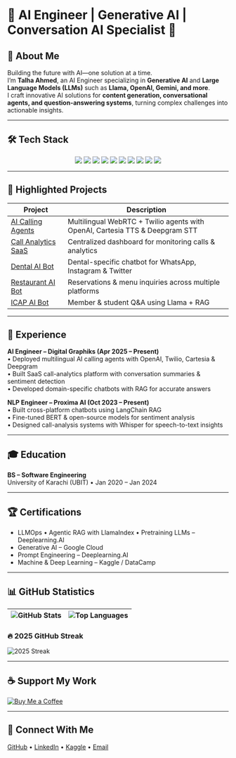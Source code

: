 # 🌟 AI Engineer | Generative AI | Conversation AI Specialist 🌟  

## 👋 About Me  
Building the future with AI—one solution at a time.  
I’m **Talha Ahmed**, an AI Engineer specializing in **Generative AI** and **Large Language Models (LLMs)** such as **Llama, OpenAI, Gemini, and more**.  
I craft innovative AI solutions for **content generation, conversational agents, and question-answering systems**, turning complex challenges into actionable insights.  

---

## 🛠 Tech Stack  

<p align="center">
  <img src="https://img.shields.io/badge/Python-3776AB?style=for-the-badge&logo=python&logoColor=white" />
  <img src="https://img.shields.io/badge/TensorFlow-FF6F00?style=for-the-badge&logo=tensorflow&logoColor=white" />
  <img src="https://img.shields.io/badge/PyTorch-EE4C2C?style=for-the-badge&logo=pytorch&logoColor=white" />
  <img src="https://img.shields.io/badge/HuggingFace-FFD21E?style=for-the-badge&logo=huggingface&logoColor=black" />
  <img src="https://img.shields.io/badge/LangChain-0A0A0A?style=for-the-badge&logoColor=white" />
  <img src="https://img.shields.io/badge/OpenAI-412991?style=for-the-badge&logo=openai&logoColor=white" />
  <img src="https://img.shields.io/badge/Streamlit-FF4B4B?style=for-the-badge&logo=streamlit&logoColor=white" />
  <img src="https://img.shields.io/badge/AWS-232F3E?style=for-the-badge&logo=amazon-aws&logoColor=white" />
  <img src="https://img.shields.io/badge/Docker-2496ED?style=for-the-badge&logo=docker&logoColor=white" />
  <img src="https://img.shields.io/badge/Kubernetes-326CE5?style=for-the-badge&logo=kubernetes&logoColor=white" />
</p>

---

## 🚀 Highlighted Projects  

| Project | Description |
|--------|------------|
| [AI Calling Agents](https://ai.digitalgraphiks.co.uk) | Multilingual WebRTC + Twilio agents with OpenAI, Cartesia TTS & Deepgram STT |
| [Call Analytics SaaS](https://dg-ai-chatbot-landing.vercel.app) | Centralized dashboard for monitoring calls & analytics |
| [Dental AI Bot](https://ai-dental-chat.digitalgraphiks.co.uk) | Dental-specific chatbot for WhatsApp, Instagram & Twitter |
| [Restaurant AI Bot](https://ai-restaurant-chat.digitalgraphiks.co.uk) | Reservations & menu inquiries across multiple platforms |
| [ICAP AI Bot](https://ai.icap.org.pk) | Member & student Q&A using Llama + RAG |

---

## 💼 Experience  

**AI Engineer – Digital Graphiks (Apr 2025 – Present)**  
• Deployed multilingual AI calling agents with OpenAI, Twilio, Cartesia & Deepgram  
• Built SaaS call-analytics platform with conversation summaries & sentiment detection  
• Developed domain-specific chatbots with RAG for accurate answers  

**NLP Engineer – Proxima AI (Oct 2023 – Present)**  
• Built cross-platform chatbots using LangChain RAG  
• Fine-tuned BERT & open-source models for sentiment analysis  
• Designed call-analysis systems with Whisper for speech-to-text insights  

---

## 🎓 Education  
**BS – Software Engineering**  
University of Karachi (UBIT) • Jan 2020 – Jan 2024  

---

## 🏆 Certifications  
- LLMOps • Agentic RAG with LlamaIndex • Pretraining LLMs – Deeplearning.AI  
- Generative AI – Google Cloud  
- Prompt Engineering – Deeplearning.AI  
- Machine & Deep Learning – Kaggle / DataCamp  

---

## 📊 GitHub Statistics  

| ![GitHub Stats](https://github-readme-stats.vercel.app/api?username=EnggTalha&show_icons=true&theme=tokyonight) | ![Top Languages](https://github-readme-stats.vercel.app/api/top-langs/?username=EnggTalha&layout=compact&theme=tokyonight) |
| --- | --- |

### 🔥 2025 GitHub Streak  
![2025 Streak](https://streak-stats.demolab.com/?user=EnggTalha&theme=tokyonight&date_format=j%20M%5B%20Y%5D&year=2025)

---

## ☕ Support My Work  
[![Buy Me a Coffee](https://img.shields.io/badge/Buy%20Me%20a%20Coffee-%23FFDD00.svg?style=for-the-badge&logo=buy-me-a-coffee&logoColor=black)](https://www.buymeacoffee.com/yourlink)  

---

## 🔗 Connect With Me  
[GitHub](https://github.com/EnggTalha) • [LinkedIn](https://www.linkedin.com/in/enggtalha/) • [Kaggle](https://www.kaggle.com/talhaahmed9090) • [Email](mailto:talhaahmedrk@gmail.com)  
